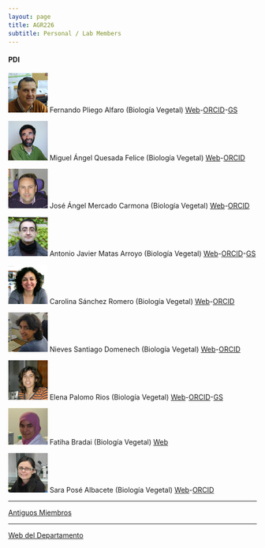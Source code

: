 ```yaml
---
layout: page
title: AGR226
subtitle: Personal / Lab Members
---
```


#### PDI

![Fernando](/fotos/fernando.jpg) Fernando Pliego Alfaro (Biología Vegetal) [Web](https://www.uma.es/departamento-de-biologia-vegetal-botanica-y-fisiologia-vegetal/info/71741/fernando-pliego-alfaro/)-[ORCID](http://orcid.org/0000-0001-8176-072X)-[GS](https://scholar.google.es/citations?user=ofaUQdQAAAAJ&hl=es)

![Miguel Ángel](/fotos/MigueA.JPG) Miguel Ángel Quesada Felice (Biología Vegetal) [Web](https://www.uma.es/departamento-de-biologia-vegetal-botanica-y-fisiologia-vegetal/info/49948/miguel-angel-quesada-felice-dpto-bioveg/)-[ORCID](http://orcid.org/0000-0002-1720-4005)

![José Ángel](/fotos/jose-angel.jpg) José Ángel Mercado Carmona (Biología Vegetal) [Web](https://www.uma.es/departamento-de-biologia-vegetal-botanica-y-fisiologia-vegetal/info/71743/jose-angel-mercado-carmona/)-[ORCID](http://orcid.org/0000-0003-4351-6261)

![Antonio](/fotos/antonio.jpg) Antonio Javier Matas Arroyo (Biología Vegetal) [Web](http://goo.gl/rwRLGT)-[ORCID](http://orcid.org/0000-0003-4348-3930)-[GS](https://scholar.google.es/citations?user=oGQLLGoAAAAJ)

![Carolina](/fotos/Carolina.JPG) Carolina Sánchez Romero (Biología Vegetal) [Web](https://www.uma.es/departamento-de-biologia-vegetal-botanica-y-fisiologia-vegetal/info/71747/carolina-sanchez-romero/?set_language=en)-[ORCID](http://orcid.org/0000-0001-6727-1022)

![Nieves](/fotos/nievess.JPG) Nieves Santiago Domenech (Biología Vegetal) [Web](https://www.uma.es/departamento-de-biologia-vegetal-botanica-y-fisiologia-vegetal/info/50257/personal-administracion-dpto-bioveg/)-[ORCID](http://orcid.org/0000-0003-2319-1607)

![Elena](/fotos/elena.jpg) Elena Palomo Rios (Biología Vegetal) [Web](https://duma.uma.es/duma/buscador/persona/4ef824af-3379-434f-bfda-f85dd09bbe14/)-[ORCID](http://orcid.org/0000-0002-4538-6037)-[GS](https://scholar.google.es/citations?user=8VFe4IYAAAAJ&hl=es)

![Fatiha](/fotos/fatiha.jpg) Fatiha Bradai (Biología Vegetal) [Web](https://www.uma.es/departamento-de-biologia-vegetal-botanica-y-fisiologia-vegetal/info/76793/fatiha-bradai/)

![Sara](/fotos/sarita.JPG) Sara Posé Albacete (Biología Vegetal) [Web](https://duma.uma.es/duma/buscador/persona/6d5bf3d2-1e9e-4bac-b095-3868fcd028f8/)-[ORCID](http://orcid.org/0000-0002-8295-3088)

---

[Antiguos Miembros](http://hortfrubiotech.github.io/listado-antiguoal/)

---

[Web del Departamento](https://www.uma.es/departamento-de-biologia-vegetal-botanica-y-fisiologia-vegetal/info/50092/mejora-y-biotecnologia-de-especies-hortofruticolas-dpto-bioveg/?set_language=en) 


